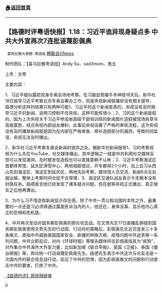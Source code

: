 ###  [:house:返回首頁](https://github.com/ourhimalayas/txt)
---

## 【路德时评粤语快报】1.18：习近平诡异现身疑点多 中共大外宣再次7连批诬蔑彭佩奥
` 喜馬拉雅大使館-粵語組` [轉載自GNews](https://gnews.org/zh-hans/770205/)

制作团队：【喜马拉雅粤语组】Andy Su、sad3mom、鬼五

上传：文粤



主要内容：

1、习近平疑似露脸现身冬奥会场地考察。在习脑血管瘤手术神隐18天后，新华社18日报导习近平考察北京冬奥会筹办工作，但是央视新闻联播却没有相关报导，路德分析这样的结果只有两种可能1、习近平的这个新闻是真的，央视没有及时报导习近平的新闻，说明习控制不住央视，这种可能性很小；2、习的这个新闻是假的，因为上次央视关于习近平参加省部级干部培训班的新闻图片造假被现场拆穿令高层震怒，结合央视内部战友爆料，此事后央视设置了严格的审核流程，这次央视没有及时播放新闻就是因为在内部在严格审查、修补造假部分的漏洞，导致时间延误，央视无法及时播出。

2、新华社习近平考察冬奥会新闻的诡异之处。据新华社新闻报导1、习的考察视频为什么先在YouTube、社交媒体播出，其中逻辑之一就是中共利用社交媒体反馈可以发现漏洞，及时被发现造假也可以直接耍赖不认帐；2、习近平考察海淀区首都体育馆、延庆区滑雪中心，两地相距很远，开车都得2个小时，加上去习从西山先到海淀区、海淀区到延庆区，两地先后考察，跟场馆人员交流，新闻6点左右就出稿，整体上考察时间仓促不合常理，3、海淀区交通队战友表示今天根本没有封路任务。路德直言他已经发现了诸多疑点问题，现在就等央视正式播出、真正做实之后他再爆出。

3、为什么习不惜造假新闻显示存在感。除了中共一贯以假治国的本性之外，最重要的一点还是习必须得通过露面告诉当内的人，他还在，身体没事，显示他内心真正的恐惧和危机感。

4、中共再次发动对国务卿彭佩奥的舆论攻击战。在文贵先生17日直播乱聊提到国务卿彭佩奥使用文贵先生的行动周、行动月的策略后，彭佩奥先生近日连发三十多条推文，直指中共威胁美国国家安全、新疆的种族灭绝、疫情问题中共追责等一系列问题，中共立即反应，对内《环球时报》等喉舌媒体抨击彭佩奥指其为“疯狗”，对外集合中共海外大外宣力量，比如新加坡《联合早报》、英国《卫报》、泰国《曼谷邮报》等，舆论统一行动诬蔑彭佩奥先生。路德先生表示中共这次与论反击是一次国内外的联合信息战行动，反应了中共的恐惧，因为彭佩奥推文的问题和行动直击中共的要害，打疼了中共。

[【路德时评】原视频链接](https://youtu.be/PtthQ0mkAWk)

0
